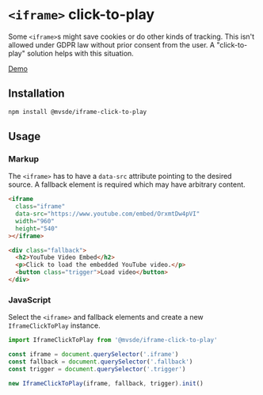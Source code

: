 # `<iframe>` click-to-play

Some `<iframe>`s might save cookies or do other kinds of tracking. This isn't allowed under GDPR law without prior consent from the user. A "click-to-play" solution helps with this situation.

[Demo](https://iframe-click-to-play.fynn.be)

## Installation

```bash
npm install @mvsde/iframe-click-to-play
```

## Usage

### Markup

The `<iframe>` has to have a `data-src` attribute pointing to the desired source. A fallback element is required which may have arbitrary content.

```html
<iframe
  class="iframe"
  data-src="https://www.youtube.com/embed/OrxmtDw4pVI"
  width="960"
  height="540"
></iframe>

<div class="fallback">
  <h2>YouTube Video Embed</h2>
  <p>Click to load the embedded YouTube video.</p>
  <button class="trigger">Load video</button>
</div>
```

### JavaScript

Select the `<iframe>` and fallback elements and create a new `IframeClickToPlay` instance.

```js
import IframeClickToPlay from '@mvsde/iframe-click-to-play'

const iframe = document.querySelector('.iframe')
const fallback = document.querySelector('.fallback')
const trigger = document.querySelector('.trigger')

new IframeClickToPlay(iframe, fallback, trigger).init()
```

